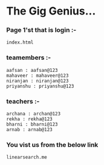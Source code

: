 # The Gig Genius...

### Page 1'st that is login :- 
``` index.html ``` 
### teamembers :-

``` aafsan : aafsan@123 ```<br>
``` mahaveer : mahaveer@123 ```<br>
``` niranjan : niranjan@123 ```<br>
``` priyanshu : priyanshu@123 ```

### teachers :-
``archana : archan@123``<br>
``rekha : rekha@123``<br>
``bharni : bharni@123``<br>
``arnab : arnab@123``

### You vist us from the below link
`` linearsearch.me
``


